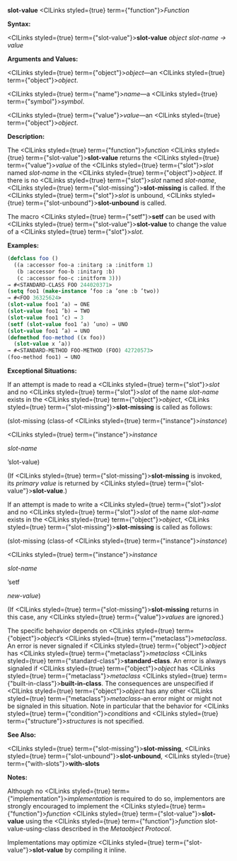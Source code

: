 **slot-value** <ClLinks styled={true} term={"function"}><i>Function</i></ClLinks> 



**Syntax:** 



<ClLinks styled={true} term={"slot-value"}><b>slot-value</b></ClLinks> *object slot-name → value* 



**Arguments and Values:** 



<ClLinks styled={true} term={"object"}><i>object</i></ClLinks>—an <ClLinks styled={true} term={"object"}><i>object</i></ClLinks>. 



<ClLinks styled={true} term={"name"}><i>name</i></ClLinks>—a <ClLinks styled={true} term={"symbol"}><i>symbol</i></ClLinks>. 



<ClLinks styled={true} term={"value"}><i>value</i></ClLinks>—an <ClLinks styled={true} term={"object"}><i>object</i></ClLinks>. 



**Description:** 



The <ClLinks styled={true} term={"function"}><i>function</i></ClLinks> <ClLinks styled={true} term={"slot-value"}><b>slot-value</b></ClLinks> returns the <ClLinks styled={true} term={"value"}><i>value</i></ClLinks> of the <ClLinks styled={true} term={"slot"}><i>slot</i></ClLinks> named *slot-name* in the <ClLinks styled={true} term={"object"}><i>object</i></ClLinks>. If there is no <ClLinks styled={true} term={"slot"}><i>slot</i></ClLinks> named *slot-name*, <ClLinks styled={true} term={"slot-missing"}><b>slot-missing</b></ClLinks> is called. If the <ClLinks styled={true} term={"slot"}><i>slot</i></ClLinks> is unbound, <ClLinks styled={true} term={"slot-unbound"}><b>slot-unbound</b></ClLinks> is called. 



The macro <ClLinks styled={true} term={"setf"}><b>setf</b></ClLinks> can be used with <ClLinks styled={true} term={"slot-value"}><b>slot-value</b></ClLinks> to change the value of a <ClLinks styled={true} term={"slot"}><i>slot</i></ClLinks>. 



**Examples:**
```lisp
(defclass foo () 
  ((a :accessor foo-a :initarg :a :initform 1) 
   (b :accessor foo-b :initarg :b) 
   (c :accessor foo-c :initform 3))) 
→ #<STANDARD-CLASS FOO 244020371> 
(setq foo1 (make-instance ’foo :a ’one :b ’two)) 
→ #<FOO 36325624> 
(slot-value foo1 ’a) → ONE 
(slot-value foo1 ’b) → TWO 
(slot-value foo1 ’c) → 3 
(setf (slot-value foo1 ’a) ’uno) → UNO 
(slot-value foo1 ’a) → UNO 
(defmethod foo-method ((x foo)) 
  (slot-value x ’a)) 
→ #<STANDARD-METHOD FOO-METHOD (FOO) 42720573> 
(foo-method foo1) → UNO 


```
**Exceptional Situations:** 



If an attempt is made to read a <ClLinks styled={true} term={"slot"}><i>slot</i></ClLinks> and no <ClLinks styled={true} term={"slot"}><i>slot</i></ClLinks> of the name *slot-name* exists in the <ClLinks styled={true} term={"object"}><i>object</i></ClLinks>, <ClLinks styled={true} term={"slot-missing"}><b>slot-missing</b></ClLinks> is called as follows: 



(slot-missing (class-of <ClLinks styled={true} term={"instance"}><i>instance</i></ClLinks>) 



<ClLinks styled={true} term={"instance"}><i>instance</i></ClLinks> 



*slot-name* 



’slot-value) 



(If <ClLinks styled={true} term={"slot-missing"}><b>slot-missing</b></ClLinks> is invoked, its *primary value* is returned by <ClLinks styled={true} term={"slot-value"}><b>slot-value</b></ClLinks>.) 



If an attempt is made to write a <ClLinks styled={true} term={"slot"}><i>slot</i></ClLinks> and no <ClLinks styled={true} term={"slot"}><i>slot</i></ClLinks> of the name *slot-name* exists in the <ClLinks styled={true} term={"object"}><i>object</i></ClLinks>, <ClLinks styled={true} term={"slot-missing"}><b>slot-missing</b></ClLinks> is called as follows: 



(slot-missing (class-of <ClLinks styled={true} term={"instance"}><i>instance</i></ClLinks>) 



<ClLinks styled={true} term={"instance"}><i>instance</i></ClLinks> 



*slot-name* 



’setf 



*new-value*) 



(If <ClLinks styled={true} term={"slot-missing"}><b>slot-missing</b></ClLinks> returns in this case, any <ClLinks styled={true} term={"value"}><i>values</i></ClLinks> are ignored.) 



The specific behavior depends on <ClLinks styled={true} term={"object"}><i>object</i></ClLinks>’s <ClLinks styled={true} term={"metaclass"}><i>metaclass</i></ClLinks>. An error is never signaled if <ClLinks styled={true} term={"object"}><i>object</i></ClLinks> has <ClLinks styled={true} term={"metaclass"}><i>metaclass</i></ClLinks> <ClLinks styled={true} term={"standard-class"}><b>standard-class</b></ClLinks>. An error is always signaled if <ClLinks styled={true} term={"object"}><i>object</i></ClLinks> has <ClLinks styled={true} term={"metaclass"}><i>metaclass</i></ClLinks> <ClLinks styled={true} term={"built-in-class"}><b>built-in-class</b></ClLinks>. The consequences are unspecified if <ClLinks styled={true} term={"object"}><i>object</i></ClLinks> has any other <ClLinks styled={true} term={"metaclass"}><i>metaclass</i></ClLinks>–an error might or might not be signaled in this situation. Note in particular that the behavior for <ClLinks styled={true} term={"condition"}><i>conditions</i></ClLinks> and <ClLinks styled={true} term={"structure"}><i>structures</i></ClLinks> is not specified. 



**See Also:** 



<ClLinks styled={true} term={"slot-missing"}><b>slot-missing</b></ClLinks>, <ClLinks styled={true} term={"slot-unbound"}><b>slot-unbound</b></ClLinks>, <ClLinks styled={true} term={"with-slots"}><b>with-slots</b></ClLinks> 



**Notes:** 



Although no <ClLinks styled={true} term={"implementation"}><i>implementation</i></ClLinks> is required to do so, implementors are strongly encouraged to implement the <ClLinks styled={true} term={"function"}><i>function</i></ClLinks> <ClLinks styled={true} term={"slot-value"}><b>slot-value</b></ClLinks> using the <ClLinks styled={true} term={"function"}><i>function</i></ClLinks> slot-value-using-class described in the *Metaobject Protocol*. 



Implementations may optimize <ClLinks styled={true} term={"slot-value"}><b>slot-value</b></ClLinks> by compiling it inline. 



